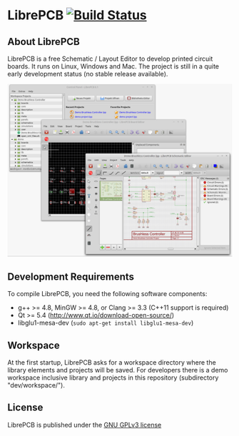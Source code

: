 # LibrePCB [![Build Status](https://travis-ci.org/LibrePCB/LibrePCB.svg?branch=master)](https://travis-ci.org/LibrePCB/LibrePCB)

## About LibrePCB

LibrePCB is a free Schematic / Layout Editor to develop printed circuit boards. It runs on Linux, Windows and Mac. The project is still in a quite early development status (no stable release available).

![Screenshot](doc/screenshot.png)

## Development Requirements

To compile LibrePCB, you need the following software components:
- g++ >= 4.8, MinGW >= 4.8, or Clang >= 3.3 (C++11 support is required)
- Qt >= 5.4 (http://www.qt.io/download-open-source/)
- libglu1-mesa-dev (`sudo apt-get install libglu1-mesa-dev`)

## Workspace

At the first startup, LibrePCB asks for a workspace directory where the library elements and projects will be saved.
For developers there is a demo workspace inclusive library and projects in this repository (subdirectory "dev/workspace/").

## License

LibrePCB is published under the [GNU GPLv3 license](http://www.gnu.org/licenses/gpl-3.0.html)
